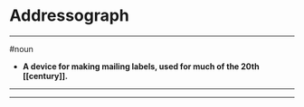 # Addressograph
---
#noun
- **A device for making mailing labels, used for much of the 20th [[century]].**
---
---
